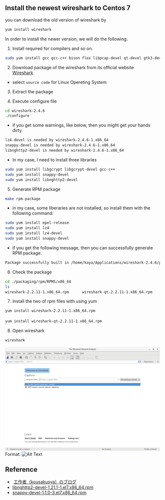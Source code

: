 ## Install the newest wireshark to Centos 7 
you can download the old version of wireshark by 
```sh
yum install wireshark 
```
In order to install the newer version, we will do the following:

1. Install required for compilers and so on.
```sh
sudo yum install gcc gcc-c++ bison flex libpcap-devel qt-devel gtk3-devel rpm-build libtool c-ares-devel qt5-qtbase-devel qt5-qtmultimedia-devel qt5-linguist desktop-file-utils
```
2. Download package of the wireshark from its official website   
[Wireshark](https://www.wireshark.org/#download )  
- select `source code` for Linux Opereting System 

3. Extract the package 

4. Execute configure file 
```sh
cd wireshark-2.4.6
./configure 
```
- if you get some warnings, like below, then you might get your hands dirty. 
```sh
lz4-devel is needed by wireshark-2.4.6-1.x86_64  
snappy-devel is needed by wireshark-2.4.6-1.x86_64  
libnghttp2-devel is needed by wireshark-2.4.6-1.x86_64  
```



- In my case, I need to install three libraries 
```sh
sudo yum install libgcrypt libgcrypt-devel gcc-c++
sudo yum install snappy-devel
sudo yum install libnghttp2-devel
```

5. Generate RPM package 
```sh
make rpm-package
```
-  in my case, some liberaries are not installed, so install them with the following command:
```sh
sudo yum install epel-release
sudo yum install lz4
sudo yum install lz4-devel
sudo yum install snappy-devel
```
- if you get the following message, then you can successfully generate RPM package. 
```sh
Package successfully built in /home/kaya/Applications/wireshark-2.4.6/packaging/rpm/RPMS.
```
6.  Check the package 
```sh
cd ./packaging/rpm/RPMS/x86_64
ls 
wireshark-2.2.11-1.x86_64.rpm      wireshark-qt-2.2.11-1.x86_64.rpm
```
7.  Install the two of rpm files with using yum 
```sh
yum install wireshark-2.2.11-1.x86_64.rpm

yum install wireshark-qt-2.2.11-1.x86_64.rpm
```

8.  Open wireshark 
```sh
wireshark 
```
![wireshark](https://github.com/28kayak/Centos_command_list/blob/master/img/screenshot_wireshark.png)
Format: ![Alt Text](url)










## Reference 
-  [工作者（kousakusya）のブログ](https://ameblo.jp/kousakusya/entry-12341271788.html)
-  [libnghttp2-devel-1.21.1-1.el7.x86_64.rpm](https://centos.pkgs.org/7/epel-x86_64/libnghttp2-devel-1.21.1-1.el7.x86_64.rpm.html)  
-  [snappy-devel-1.1.0-3.el7.x86_64.rpm](https://centos.pkgs.org/7/centos-x86_64/snappy-devel-1.1.0-3.el7.x86_64.rpm.html)
